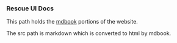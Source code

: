 ### Rescue UI Docs

This path holds the [mdbook](https://github.com/rust-lang/mdBook) portions of the website.

The src path is markdown which is converted to html by mdbook.
